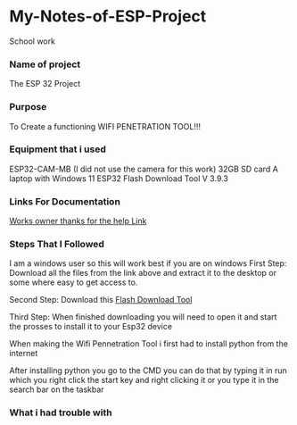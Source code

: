 # My-Notes-of-ESP-Project
School work

### Name of project
The ESP 32 Project

### Purpose
To Create a functioning WIFI PENETRATION TOOL!!!

### Equipment that i used
ESP32-CAM-MB (I did not use the camera for this work)
32GB SD card
A laptop with Windows 11
ESP32 Flash Download Tool V 3.9.3


### Links For Documentation
[Works owner thanks for the help Link](https://github.com/risinek/esp32-wifi-penetration-tool)

### Steps That I Followed
I am a windows user so this will work best if you are on windows
First Step:
Download all the files from the link above and extract it to the desktop or some where easy to get access to.

Second Step:
Download this [Flash Download Tool](https://www.espressif.com/en/support/download/other-tools)

Third Step:
When finished downloading you will need to open it and start the prosses to install it to your Esp32 device





When making the Wifi Pennetration Tool i first had to install python from the internet


After installing python you go to the CMD you can do that by typing it in run which you right click the start key and right clicking it or you type it in the search bar on the taskbar




### What i had trouble with
